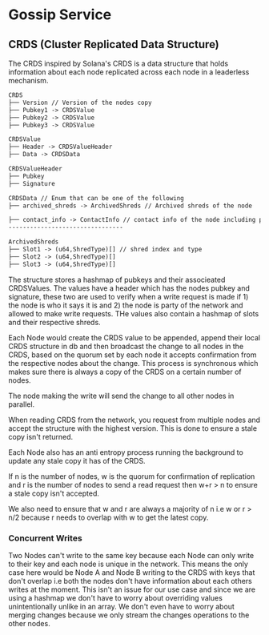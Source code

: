 # Gossip Service

## CRDS (Cluster Replicated Data Structure)
The CRDS inspired by Solana's CRDS is a data structure that holds information about each node replicated across each node in a leaderless mechanism.

```txt
CRDS
├── Version // Version of the nodes copy
├── Pubkey1 -> CRDSValue
├── Pubkey2 -> CRDSValue
├── Pubkey3 -> CRDSValue

CRDSValue
├── Header -> CRDSValueHeader
├── Data -> CRDSData

CRDSValueHeader
├── Pubkey
├── Signature

CRDSData // Enum that can be one of the following
├── archived_shreds -> ArchivedShreds // Archived shreds of the node

├── contact_info -> ContactInfo // contact info of the node including ports and ip
--------------------------------

ArchivedShreds
├── Slot1 -> (u64,ShredType)[] // shred index and type
├── Slot2 -> (u64,ShredType)[]
├── Slot3 -> (u64,ShredType)[]
```

The structure stores a hashmap of pubkeys and their associeated CRDSValues. The values have a header which has the nodes pubkey and signature, these two are used to verify when a write request is made if 1) the node is who it says it is and 2) the node is party of the network and allowed to make write requests. THe values also contain a hashmap of slots and their respective shreds.

Each Node would create the CRDS value to be appended, append their local CRDS structure in db and then broadcast the change to all nodes in the CRDS, based on the quorum set by each node it accepts confirmation from the respective nodes about the change. This process is synchronous which makes sure there is always a copy of the CRDS on a certain number of nodes.

The node making the write will send the change to all other nodes in parallel.

When reading CRDS from the network, you request from multiple nodes and accept the structure with the highest version. This is done to ensure a stale copy isn't returned.

Each Node also has an anti entropy process running the background to update any stale copy it has of the CRDS.

If n is the number of nodes, w is the quorum for confirmation of replication and r is the number of nodes to send a read request then w+r > n to ensure a stale copy isn't accepted.

We also need to ensure that w and r are always a majority of n i.e w or r > n/2 because
r needs to overlap with w to get the latest copy.

### Concurrent Writes

Two Nodes can't write to the same key because each Node can only write to their key and each node is unique in the network. This means the only case here would be Node A and Node B writing to the CRDS with keys that don't overlap i.e both the nodes don't have information about each others writes at the moment. This isn't an issue for our use case and since we are using a hashmap we don't have to worry about overriding values unintentionally unlike in an array. We don't even have to worry about merging changes because we only stream the changes operations to the other nodes.